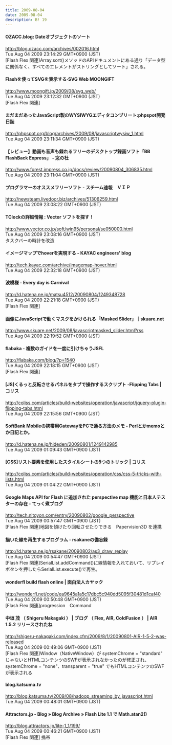 ```yaml
---
title: 2009-08-04
date: 2009-08-04
description: B! 19
---
```


#### OZACC.blog: Dateオブジェクトのソート
http://blog.ozacc.com/archives/002016.html<br>
Tue Aug 04 2009 23:14:29 GMT+0900 (JST)<br>
[Flash Flex 関連]Array.sort()メソッドのAPIドキュメントにある通り「データ型に関係なく、すべてのエレメントがストリングとしてソート」される。


#### Flashを使ってSVGを表示する·SVG Web MOONGIFT
http://www.moongift.jp/2009/08/svg_web/<br>
Tue Aug 04 2009 23:12:32 GMT+0900 (JST)<br>
[Flash Flex 関連]


#### まだまだあったJavaScript製のWYSIWYGエディタコンプリート:phpspot開発日誌
http://phpspot.org/blog/archives/2009/08/javascriptwysiw_1.html<br>
Tue Aug 04 2009 23:11:34 GMT+0900 (JST)<br>


#### 【レビュー】動画も音声も録れるフリーのデスクトップ録画ソフト「BB FlashBack Express」 - 窓の杜
http://www.forest.impress.co.jp/docs/review/20090804_306835.html<br>
Tue Aug 04 2009 23:11:04 GMT+0900 (JST)<br>


#### プログラマーのオススメフリーソフト - スチーム速報　ＶＩＰ
http://newsteam.livedoor.biz/archives/51306259.html<br>
Tue Aug 04 2009 23:08:22 GMT+0900 (JST)<br>


#### TClockの詳細情報 : Vector ソフトを探す！
http://www.vector.co.jp/soft/win95/personal/se050000.html<br>
Tue Aug 04 2009 23:08:16 GMT+0900 (JST)<br>
タスクバーの時計を改造


#### イメージマップでhoverを実現する - KAYAC engineers' blog
http://tech.kayac.com/archive/imagemap-hover.html<br>
Tue Aug 04 2009 22:32:18 GMT+0900 (JST)<br>


#### 波模様 - Every day is Carnival
http://d.hatena.ne.jp/matsu4512/20090804/1249348728<br>
Tue Aug 04 2009 22:21:18 GMT+0900 (JST)<br>
[Flash Flex 関連]


#### 画像にJavaScriptで動くマスクをかけられる「Masked Slider」｜skuare.net
http://www.skuare.net/2009/08/javascriptmasked_slider.html?rss<br>
Tue Aug 04 2009 22:19:52 GMT+0900 (JST)<br>


#### flabaka - 複数のガイドを一度に引けちゃうJSFL
http://flabaka.com/blog/?p=1540<br>
Tue Aug 04 2009 22:18:15 GMT+0900 (JST)<br>
[Flash Flex 関連]


####   [JS]くるっと反転させるパネルをタブで操作するスクリプト -Flipping Tabs | コリス
http://coliss.com/articles/build-websites/operation/javascript/jquery-plugin-flipping-tabs.html<br>
Tue Aug 04 2009 22:15:56 GMT+0900 (JST)<br>


####  SoftBank Mobileの携帯用GatewayをPCで通る方法のメモ - Perlとかmemoとか日記とか。
http://d.hatena.ne.jp/hideden/20090801/1249142985<br>
Tue Aug 04 2009 01:09:43 GMT+0900 (JST)<br>


####   [CSS]リスト要素を使用したスタイルシートの5つのトリック | コリス
http://coliss.com/articles/build-websites/operation/css/css-5-tricks-with-lists.html<br>
Tue Aug 04 2009 01:04:22 GMT+0900 (JST)<br>


#### Google Maps API for Flash に追加された perspective map 機能と日本人テスターの存在 - てっく煮ブログ
http://tech.nitoyon.com/entry/20090802/google_perspective<br>
Tue Aug 04 2009 00:57:47 GMT+0900 (JST)<br>
[Flash Flex 関連]地図を傾けたり回転させたりできる　Papervision3D を連携


#### 描いた線を再生するプログラム - rsakaneの備忘録
http://d.hatena.ne.jp/rsakane/20090802/as3_draw_replay<br>
Tue Aug 04 2009 00:54:47 GMT+0900 (JST)<br>
[Flash Flex 関連]SerialList.addCommand()に線情報を入れておいて、リプレイボタンを押したらSerialList.execute()で再生。


#### wonderfl build flash online | 面白法人カヤック
http://wonderfl.net/code/ea9645a1a5c17dbc5c940dd5095f30481d1caf40<br>
Tue Aug 04 2009 00:50:48 GMT+0900 (JST)<br>
[Flash Flex 関連]progression　Command


#### 中垣 茂 （ Shigeru Nakagaki ） | ブログ （ Flex, AIR, ColdFusion ） | AIR 1.5.2 リリースされたね
http://shigeru-nakagaki.com/index.cfm/2009/8/1/20090801-AIR-1-5-2-was-released<br>
Tue Aug 04 2009 00:49:06 GMT+0900 (JST)<br>
[Flash Flex 関連]Window（NativeWindow）が systemChrome = "standard" じゃないとHTMLコンテンツのSWFが表示されなかったのが修正され、 systemChrome = "none"、transparent = "true" でもHTMLコンテンツのSWFが表示される


#### blog.katsuma.tv
http://blog.katsuma.tv/2009/08/hadoop_streaming_by_javascript.html<br>
Tue Aug 04 2009 00:48:01 GMT+0900 (JST)<br>


#### Attractors.jp - Blog  » Blog Archive   » Flash Lite 1.1 で Math.atan2()
http://blog.attractors.jp/lite-1_1/199/<br>
Tue Aug 04 2009 00:46:21 GMT+0900 (JST)<br>
[Flash Flex 関連] 携帯



